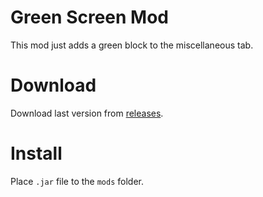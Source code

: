 # Green Screen Mod

This mod just adds a green block to the miscellaneous tab.

# Download 
Download last version from [releases](https://github.com/xzeldon/green-screen-mod/releases).

# Install
Place `.jar` file to the `mods` folder.
